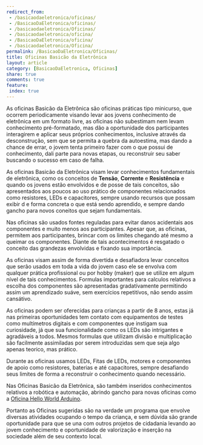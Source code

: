 ```yaml
---
redirect_from:
 - /basicaodaeletronica/oficinas/
 - /BasicaoDaEletronica/oficinas/
 - /basicaodaeletronica/Oficinas/
 - /basicaodaeletronica/oficina/
 - /BasicaoDaEletronica/oficina/
 - /basicaodaeletronica/Oficina/
permalink: /BasicaoDaEletronica/Oficinas/
title: Oficinas Basicão da Eletrônica
layout: article
category: [BasicaoDaEletronica, Oficinas]
share: true 
comments: true 
feature:
 index: true
---  
```

As oficinas Basicão da Eletrônica são oficinas práticas tipo minicurso, 
que ocorrem periodicamente visando levar aos jovens conhecimento de eletrônica
em um formato livre, as oficinas não subestimam nem levam conhecimento 
pré-formatado, mas dão a oportunidade dos participantes interagirem e aplicar 
seus próprios conhecimentos, inclusive através da desconstrução, sem que 
se permita a quebra da autoestima, mas dando a chance de errar, o jovem tenta 
primeiro fazer com o que possui de conhecimento, dali parte para novas etapas, 
ou reconstruir seu saber buscando o sucesso em caso de falha.

<!--more-->

As oficinas Basicão da Eletrônica visam levar conhecimentos fundamentais de 
eletrônica, como os conceitos de **Tensão**, **Corrente** e **Resistência** e
quando os jovens estão envolvidos e de posse de tais conceitos, são 
apresentados aos poucos ao uso prático de componentes relacionados como 
resistores, LEDs e capacitores, sempre usando recursos que possam exibir d
e forma concreta o que está sendo aprendido, e sempre dando gancho para novos
coneitos que sejam fundamentais.

Nas oficinas são usados fontes reguladas para evitar danos acidentais aos
componentes e muito menos aos participantes. Apesar que, as oficinas, 
permitem aos participantes, brincar com os limites chegando até mesmo a 
queimar os componentes. Diante de tais acontecimentos é resgatado o 
conceito das grandezas envolvidas e fixando sua importância.

As oficinas visam assim de forma divertida e desafiadora levar conceitos
que serão usados em toda a vida do jovem caso ele se envolva com qualquer
prática profissional ou por hobby (maker) que se utilize em algum nível
de tais conhecimentos. Formulas importantes para calculos relativos a escolha
dos componentes são apresentadas gradatívamente permitindo assim um aprendizado
suáve, sem exercícios repetitívos, não sendo assim cansátivo.

As oficinas podem ser oferecidas para crianças a partir de 8 anos, estas
já nas primeiras oportunidades tem contato com equipamentos de testes
como multímetros digitais e com componentes que instigam sua curiosidade, 
já que sua funcionalidade como os LEDs são intrigantes e agradáveis a todos.
Mesmos formulas que utilizam divisão e multiplicação são facilmente assimiladas
por serem introduzidas sem que seja algo apenas teorico, mas prático.

Durante as oficinas usamos LEDs, Fitas de LEDs, motores e componentes de apoio
como resistores, baterias e até capacitores, sempre desafiando seus limites
de forma a reconstruir o conhecimento quando necessário. 

Nas Oficinas Basicão da Eletrônica, são também inseridos conhecimentos
relativos a robótica e automação, abrindo gancho para novas oficinas como 
a [Oficina Hello World Arduino](/HelloWorldArduino/Oficinas).

Portanto as Oficinas sugeridas são na verdade um programa que envolve
diversas atividades ocupando o tempo da criança, e sem dúvida são
grande oportunidade para que se una com outros projetos de cidadania 
levando ao jovem conhecimento e oportunidade de valorização e inserção
na sociedade além de seu contexto local.